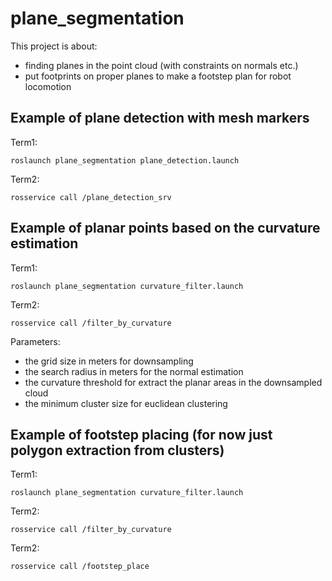 plane_segmentation
==================

This project is about:

- finding planes in the point cloud (with constraints on normals etc.)
- put footprints on proper planes to make a footstep plan for robot locomotion


Example of plane detection with mesh markers
--------------------------------------------

Term1:

`roslaunch plane_segmentation plane_detection.launch`

Term2:

`rosservice call /plane_detection_srv`


Example of planar points based on the curvature estimation
----------------------------------------------------------

Term1:

`roslaunch plane_segmentation curvature_filter.launch`

Term2:

`rosservice call /filter_by_curvature`

Parameters:

- the grid size in meters for downsampling
- the search radius in meters for the normal estimation
- the curvature threshold for extract the planar areas in the downsampled cloud
- the minimum cluster size for euclidean clustering

Example of footstep placing (for now just polygon extraction from clusters)
----------------------------------------------------------

Term1:

`roslaunch plane_segmentation curvature_filter.launch`

Term2:

`rosservice call /filter_by_curvature`

Term2:

`rosservice call /footstep_place`
